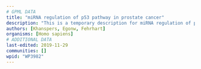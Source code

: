 ```yaml
---
# GPML DATA
title: "miRNA regulation of p53 pathway in prostate cancer"
description: "This is a temporary description for miRNA regulation of p53 pathway in prostate cancer"
authors: [Khanspers, Egonw, Fehrhart]
organisms: [Homo sapiens]
# ADDITIONAL DATA
last-edited: 2019-11-29
communities: []
wpid: "WP3982"
---
```

